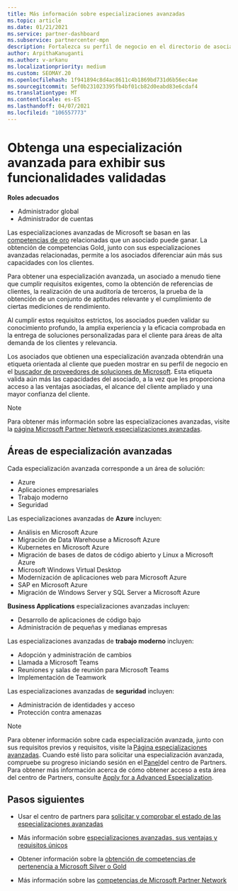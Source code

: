 ```yaml
---
title: Más información sobre especializaciones avanzadas
ms.topic: article
ms.date: 01/21/2021
ms.service: partner-dashboard
ms.subservice: partnercenter-mpn
description: Fortalezca su perfil de negocio en el directorio de asociados de Microsoft. Obtenga información sobre las especializaciones avanzadas que puede alcanzar junto con sus competencias Gold y Silver existentes.
author: ArpithaKanuganti
ms.author: v-arkanu
ms.localizationpriority: medium
ms.custom: SEOMAY.20
ms.openlocfilehash: 1f941894c8d4ac8611c4b1869bd731d6b56ec4ae
ms.sourcegitcommit: 5ef0b231023395fb4bf01cb82d0eabd83e6cdaf4
ms.translationtype: MT
ms.contentlocale: es-ES
ms.lasthandoff: 04/07/2021
ms.locfileid: "106557773"
---
```

# <a name="earn-an-advanced-specialization-to-showcase-your-validated-capabilities"></a>Obtenga una especialización avanzada para exhibir sus funcionalidades validadas

**Roles adecuados**

- Administrador global
- Administrador de cuentas

Las especializaciones avanzadas de Microsoft se basan en las [competencias de oro](learn-about-competencies.md) relacionadas que un asociado puede ganar. La obtención de competencias Gold, junto con sus especializaciones avanzadas relacionadas, permite a los asociados diferenciar aún más sus capacidades con los clientes.

Para obtener una especialización avanzada, un asociado a menudo tiene que cumplir requisitos exigentes, como la obtención de referencias de clientes, la realización de una auditoría de terceros, la prueba de la obtención de un conjunto de aptitudes relevante y el cumplimiento de ciertas mediciones de rendimiento.

Al cumplir estos requisitos estrictos, los asociados pueden validar su conocimiento profundo, la amplia experiencia y la eficacia comprobada en la entrega de soluciones personalizadas para el cliente para áreas de alta demanda de los clientes y relevancia.

Los asociados que obtienen una especialización avanzada obtendrán una etiqueta orientada al cliente que pueden mostrar en su perfil de negocio en el [buscador de proveedores de soluciones de Microsoft](https://www.microsoft.com/solution-providers/home). Esta etiqueta valida aún más las capacidades del asociado, a la vez que les proporciona acceso a las ventajas asociadas, el alcance del cliente ampliado y una mayor confianza del cliente.

> [!NOTE]
> Para obtener más información sobre las especializaciones avanzadas, visite la [página Microsoft Partner Network especializaciones avanzadas](https://partner.microsoft.com/membership/advanced-specialization).

## <a name="advanced-specialization-areas"></a>Áreas de especialización avanzadas

Cada especialización avanzada corresponde a un área de solución:

- Azure
- Aplicaciones empresariales
- Trabajo moderno
- Seguridad

Las especializaciones avanzadas de **Azure** incluyen:

- Análisis en Microsoft Azure
- Migración de Data Warehouse a Microsoft Azure
- Kubernetes en Microsoft Azure
- Migración de bases de datos de código abierto y Linux a Microsoft Azure
- Microsoft Windows Virtual Desktop
- Modernización de aplicaciones web para Microsoft Azure
- SAP en Microsoft Azure
- Migración de Windows Server y SQL Server a Microsoft Azure

**Business Applications** especializaciones avanzadas incluyen:

- Desarrollo de aplicaciones de código bajo
- Administración de pequeñas y medianas empresas

Las especializaciones avanzadas de **trabajo moderno** incluyen:

- Adopción y administración de cambios
- Llamada a Microsoft Teams
- Reuniones y salas de reunión para Microsoft Teams
- Implementación de Teamwork

Las especializaciones avanzadas de **seguridad** incluyen:

- Administración de identidades y acceso
- Protección contra amenazas

> [!NOTE]
> Para obtener información sobre cada especialización avanzada, junto con sus requisitos previos y requisitos, visite la [Página especializaciones avanzadas](https://partner.microsoft.com/membership/advanced-specialization). Cuando esté listo para solicitar una especialización avanzada, compruebe su progreso iniciando sesión en el [Panel](https://partner.microsoft.com/dashboard)del centro de Partners. Para obtener más información acerca de cómo obtener acceso a esta área del centro de Partners, consulte [Apply for a Advanced Especialization](advanced-specializations-apply.md).

## <a name="next-steps"></a>Pasos siguientes

- Usar el centro de partners para [solicitar y comprobar el estado de las especializaciones avanzadas](advanced-specializations-apply.md)

- Más información sobre [especializaciones avanzadas, sus ventajas y requisitos únicos](https://partner.microsoft.com/membership/advanced-specialization)

- Obtener información sobre la [obtención de competencias de pertenencia a Microsoft Silver o Gold](learn-about-competencies.md)

- Más información sobre las [competencias de Microsoft Partner Network](https://partner.microsoft.com/membership/competencies)